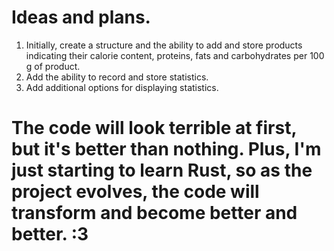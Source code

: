 # Ideas and plans.
1. Initially, create a structure and the ability to add and store products indicating their calorie content, proteins, fats and carbohydrates per 100 g of product.
2. Add the ability to record and store statistics.
3. Add additional options for displaying statistics.


# The code will look terrible at first, but it's better than nothing. Plus, I'm just starting to learn Rust, so as the project evolves, the code will transform and become better and better. :3
